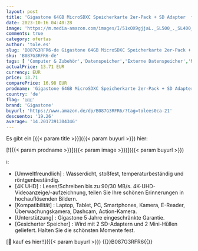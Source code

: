 ```yaml
---
layout: post
title: 'Gigastone 64GB MicroSDXC Speicherkarte 2er-Pack + SD Adapter  für Action-Kamera  GoPro  Drohne und Tablet  Lesegeschwindigkeit bis zu 95MB/s  4K UHD-Videoaufnahme  Micro SD Karte UHS-I A1 Klasse 10 U3'
date: 2023-10-16 04:40:28
image: 'https://m.media-amazon.com/images/I/51xOX9gjjaL._SL500_._SL400_.jpg'
comments: true
category: ofertas
author: 'tole.es'
slug: 'B087G3RFR6-de Gigastone 64GB MicroSDXC Speicherkarte 2er-Pack + SD...'
sku: 'B087G3RFR6-de'
tags: [ 'Computer & Zubehör','Datenspeicher','Externe Datenspeicher','Micro SD Speicherkarten','Speicherkarten','gigastone','🇩🇪', ]
actualPrice: 13.71 EUR
currency: EUR
price: 13.71
comparePrice: 16.98 EUR
prodname: 'Gigastone 64GB MicroSDXC Speicherkarte 2er-Pack + SD Adapter  für Action-Kamera  GoPro  Drohne und Tablet  Lesegeschwindigkeit bis zu 95MB/s  4K UHD-Videoaufnahme  Micro SD Karte UHS-I A1 Klasse 10 U3'
country: 'de'
flag: '🇩🇪'
brand: 'Gigastone'
buyurl: 'https://www.amazon.de/dp/B087G3RFR6/?tag=tolees0ca-21'
descuento: '19.26'
average: '14.2017391304346'
---
```


Es gibt ein [{{< param title >}}]({{< param buyurl >}}) hier:

[![{{< param prodname >}}]({{< param image >}})]({{< param buyurl >}})

ℹ️:

- [Umweltfreundlich] : Wasserdicht, stoßfest, temperaturbeständig und röntgenbeständig.
- [4K UHD] : Lesen/Schreiben bis zu 90/30 MB/s. 4K-UHD-Videoanzeige/-aufzeichnung, teilen Sie Ihre schönen Erinnerungen in hochauflösenden Bildern.
- [Kompatibilität] : Laptop, Tablet, PC, Smartphones, Kamera, E-Reader, Überwachungskamera, Dashcam, Action-Kamera.
- [Unterstützung] : Gigastone 5 Jahre eingeschränkte Garantie.
- [Gesicherter Speicher] : Wird mit 2 SD-Adaptern und 2 Mini-Hüllen geliefert. Halten Sie die schönsten Momente fest.

[🛒 kauf es hier!!]({{< param buyurl >}})
{{<world>}}B087G3RFR6{{</world>}}
